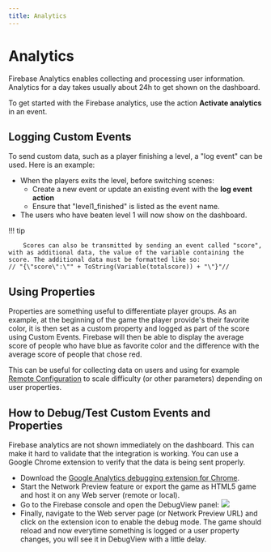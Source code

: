 ```yaml
---
title: Analytics
---
```

# Analytics

Firebase Analytics enables collecting and processing user information. Analytics for a day takes usually about 24h to get shown on the dashboard.

To get started with the Firebase analytics, use the action **Activate analytics** in an event.

## Logging Custom Events

To send custom data, such as a player finishing a level, a "log event" can be used. Here is an example:

  - When the players exits the level, before switching scenes:
      - Create a new event or update an existing event with the **log event action**
      - Ensure that "level1_finished" is listed as the event name.
  - The users who have beaten level 1 will now show on the dashboard.

!!! tip

        Scores can also be transmitted by sending an event called "score", with as additional data, the value of the variable containing the score. The additional data must be formatted like so:
    // "{\"score\":\"" + ToString(Variable(totalscore)) + "\"}"//

## Using Properties

Properties are something useful to differentiate player groups. As an example, at the beginning of the game the player provide's their favorite color, it is then set as a custom property and logged as part of the score using Custom Events. Firebase will then be able to display the average score of people who have blue as favorite color and the difference with the average score of people that chose red.

This can be useful for collecting data on users and using for example [Remote Configuration](/gdevelop5/all-features/firebase/rc) to scale difficulty (or other parameters) depending on user properties.

## How to Debug/Test Custom Events and Properties

Firebase analytics are not shown immediately on the dashboard. This can make it hard to validate that the integration is working. You can use a Google Chrome extension to verify that the data is being sent properly.

  - Download the [Google Analytics debugging extension for Chrome](https://chrome.google.com/webstore/detail/google-analytics-debugger/jnkmfdileelhofjcijamephohjechhna).
  - Start the Network Preview feature or export the game as HTML5 game and host it on any Web server (remote or local).
  - Go to the Firebase console and open the DebugView panel: ![](/gdevelop5/all-features/firebase/analytics1.png)
  - Finally, navigate to the Web server page (or Network Preview URL) and click on the extension icon to enable the debug mode. The game should reload and now everytime something is logged or a user property changes, you will see it in DebugView with a little delay.